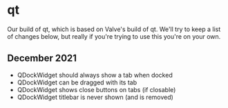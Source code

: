 # qt

Our build of qt, which is based on Valve's build of qt. We'll try to keep a list of changes below, but really if you're trying to use this you're on your own.

## December 2021

* QDockWidget should always show a tab when docked
* QDockWidget can be dragged with its tab
* QDockWidget shows close buttons on tabs (if closable)
* QDockWidget titlebar is never shown (and is removed)
